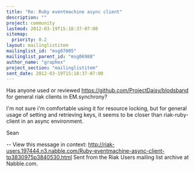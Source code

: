 ```yaml
---
title: "Re: Ruby eventmachine async client"
description: ""
project: community
lastmod: 2012-03-19T15:18:37-07:00
sitemap:
  priority: 0.2
layout: mailinglistitem
mailinglist_id: "msg07005"
mailinglist_parent_id: "msg06988"
author_name: "graphex"
project_section: "mailinglistitem"
sent_date: 2012-03-19T15:18:37-07:00
---
```



Has anyone used or reviewed https://github.com/ProjectDaisy/blodsband for
general riak clients in EM.synchrony?

I'm not sure i'm comfortable using it for resource locking, but for general
usage of setting and retrieving keys, it seems to be closer than
riak-ruby-client in an async environment.

Sean

--
View this message in context: 
http://riak-users.197444.n3.nabble.com/Ruby-eventmachine-async-client-tp3830975p3840530.html
Sent from the Riak Users mailing list archive at Nabble.com.

